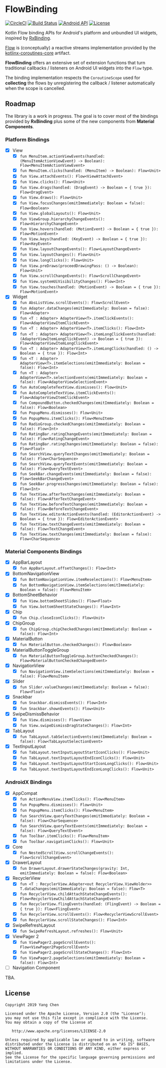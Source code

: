 # FlowBinding

[![CircleCI](https://circleci.com/gh/ReactiveCircus/FlowBinding.svg?style=svg)](https://circleci.com/gh/ReactiveCircus/FlowBinding) [![Build Status](https://app.bitrise.io/app/6ff0212a079f16f3/status.svg?token=dtE8nQVs12zS4l61-fJfFw&branch=master)](https://app.bitrise.io/app/6ff0212a079f16f3) [![Android API](https://img.shields.io/badge/API-21%2B-blue.svg?label=API&maxAge=300)](https://www.android.com/history/) [![License](https://img.shields.io/badge/License-Apache%202.0-blue.svg)](https://opensource.org/licenses/Apache-2.0)

Kotlin Flow binding APIs for Android's platform and unbundled UI widgets, inspired by [RxBinding][rxbinding].

[Flow][flow] is (conceptually) a reactive streams implementation provided by the [kotlinx-coroutines-core][kotlinx-coroutines] artifact.

**FlowBinding** offers an extensive set of extension functions that turn traditional callbacks / listeners on Android UI widgets into the `Flow` type.

The binding implementation respects the `CoroutineScope` used for **collecting** the flows by unregistering the callback / listener automatically when the scope is cancelled.

## Roadmap

The library is a work in progress. The goal is to cover most of the bindings provided by **RxBinding** plus some of the new components from **Material Components**.

### Platform Bindings

- [x] View
    - [x] `fun MenuItem.actionViewEvents(handled: (MenuItemActionViewEvent) -> Boolean): Flow<MenuItemActionViewEvent>`
    - [x] `fun MenuItem.clicks(handled: (MenuItem) -> Boolean): Flow<Unit>`
    - [x] `fun View.attachEvents(): Flow<ViewAttachEvent>`
    - [x] `fun View.clicks(): Flow<Unit>`
    - [x] `fun View.drags(handled: (DragEvent) -> Boolean = { true }): Flow<DragEvent>`
    - [x] `fun View.draws(): Flow<Unit>`
    - [x] `fun View.focusChanges(emitImmediately: Boolean = false): Flow<Boolean>`
    - [x] `fun View.globalLayouts(): Flow<Unit>`
    - [x] `fun ViewGroup.hierarchyChangeEvents(): Flow<HierarchyChangeEvent>`
    - [x] `fun View.hovers(handled: (MotionEvent) -> Boolean = { true }): Flow<MotionEvent>`
    - [x] `fun View.keys(handled: (KeyEvent) -> Boolean = { true }): Flow<KeyEvent>`
    - [x] `fun View.layoutChangeEvents(): Flow<LayoutChangeEvent>`
    - [x] `fun View.layoutChanges(): Flow<Unit>`
    - [x] `fun View.longClicks(): Flow<Unit>`
    - [x] `fun View.preDraws(proceedDrawingPass: () -> Boolean): Flow<Unit>`
    - [x] `fun View.scrollChangeEvents(): Flow<ScrollChangeEvent>`
    - [x] `fun View.systemUiVisibilityChanges(): Flow<Int>`
    - [x] `fun View.touches(handled: (MotionEvent) -> Boolean = { true }): Flow<MotionEvent>`
- [x] Widget
    - [x] `fun AbsListView.scrollEvents(): Flow<ScrollEvent>`
    - [x] `fun Adapter.dataChanges(emitImmediately: Boolean = false): Flow<Adapter>`
    - [x] `fun <T : Adapter> AdapterView<T>.itemClickEvents(): Flow<AdapterViewItemClickEvent>`
    - [x] `fun <T : Adapter> AdapterView<T>.itemClicks(): Flow<Int>`
    - [x] `fun <T : Adapter> AdapterView<T>.itemLongClickEvents(handled: (AdapterViewItemLongClickEvent) -> Boolean = { true }): Flow<AdapterViewItemLongClickEvent>`
    - [x] `fun <T : Adapter> AdapterView<T>.itemLongClicks(handled: () -> Boolean = { true }): Flow<Int>`
    - [x] `fun <T : Adapter> AdapterView<T>.itemSelections(emitImmediately: Boolean = false): Flow<Int>`
    - [x] `fun <T : Adapter> AdapterView<T>.selectionEvents(emitImmediately: Boolean = false): Flow<AdapterViewSelectionEvent>`
    - [x] `fun AutoCompleteTextView.dismisses(): Flow<Unit>`
    - [x] `fun AutoCompleteTextView.itemClickEvents(): Flow<AdapterViewItemClickEvent>`
    - [x] `fun CompoundButton.checkedChanges(emitImmediately: Boolean = false): Flow<Boolean>`
    - [x] `fun PopupMenu.dismisses(): Flow<Unit>`
    - [x] `fun PopupMenu.itemClicks(): Flow<MenuItem>`
    - [x] `fun RadioGroup.checkedChanges(emitImmediately: Boolean = false): Flow<Int>`
    - [x] `fun RatingBar.ratingChangeEvents(emitImmediately: Boolean = false): Flow<RatingChangeEvent>`
    - [x] `fun RatingBar.ratingChanges(emitImmediately: Boolean = false): Flow<Float>`
    - [x] `fun SearchView.queryTextChanges(emitImmediately: Boolean = false): Flow<CharSequence>`
    - [x] `fun SearchView.queryTextEvents(emitImmediately: Boolean = false): Flow<QueryTextEvent>`
    - [x] `fun SeekBar.changeEvents(emitImmediately: Boolean = false): Flow<SeekBarChangeEvent>`
    - [x] `fun SeekBar.progressChanges(emitImmediately: Boolean = false): Flow<Int>`
    - [x] `fun TextView.afterTextChanges(emitImmediately: Boolean = false): Flow<AfterTextChangeEvent>`
    - [x] `fun TextView.beforeTextChanges(emitImmediately: Boolean = false): Flow<BeforeTextChangeEvent>`
    - [x] `fun TextView.editorActionEvents(handled: (EditorActionEvent) -> Boolean = { true }): Flow<EditorActionEvent>`
    - [x] `fun TextView.textChangeEvents(emitImmediately: Boolean = false): Flow<TextChangeEvent>`
    - [x] `fun TextView.textChanges(emitImmediately: Boolean = false): Flow<CharSequence>`

### Material Components Bindings

- [x] AppBarLayout
    - [x] `fun AppBarLayout.offsetChanges(): Flow<Int>`
- [x] BottomNavigationView
    - [x] `fun BottomNavigationView.itemReselections(): Flow<MenuItem>`
    - [x] `fun BottomNavigationView.itemSelections(emitImmediately: Boolean = false): Flow<MenuItem>`
- [x] BottomSheetBehavior
    - [x] `fun View.bottomSheetSlides(): Flow<Float>`
    - [x] `fun View.bottomSheetStateChanges(): Flow<Int>`
- [x] Chip
    - [x] `fun Chip.closeIconClicks(): Flow<Unit>`
- [x] ChipGroup
    - [x] `fun ChipGroup.chipCheckedChanges(emitImmediately: Boolean = false): Flow<Int>`
- [x] MaterialButton
    - [x] `fun MaterialButton.checkedChanges(): Flow<Boolean>`
- [x] MaterialButtonToggleGroup
    - [x] `fun MaterialButtonToggleGroup.buttonCheckedChanges(): Flow<MaterialButtonCheckedChangedEvent>`
- [x] NavigationView
    - [x] `fun NavigationView.itemSelections(emitImmediately: Boolean = false): Flow<MenuItem>`
- [x] Slider
    - [x] `fun Slider.valueChanges(emitImmediately: Boolean = false): Flow<Float>`
- [x] Snackbar
    - [x] `fun Snackbar.dismissEvents(): Flow<Int>`
    - [x] `fun Snackbar.shownEvents(): Flow<Unit>`
- [x] SwipeDismissBehavior
    - [x] `fun View.dismisses(): Flow<View>`
    - [x] `fun View.swipeDismissDragStateChanges(): Flow<Int>`
- [x] TabLayout
    - [x] `fun TabLayout.tabSelectionEvents(emitImmediately: Boolean = false): Flow<TabLayoutSelectionEvent>`
- [x] TextInputLayout
    - [x] `fun TabLayout.textInputLayoutStartIconClicks(): Flow<Unit>`
    - [x] `fun TabLayout.textInputLayoutEndIconClicks(): Flow<Unit>`
    - [x] `fun TabLayout.textInputLayoutStartIconLongClicks(): Flow<Unit>`
    - [x] `fun TabLayout.textInputLayoutEndIconLongClicks(): Flow<Unit>`

### AndroidX Bindings

- [x] AppCompat
    - [x] `fun ActionMenuView.itemClicks(): Flow<MenuItem>`
    - [x] `fun PopupMenu.dismisses(): Flow<Unit>`
    - [x] `fun PopupMenu.itemClicks(): Flow<MenuItem>`
    - [x] `fun SearchView.queryTextChanges(emitImmediately: Boolean = false): Flow<CharSequence>`
    - [x] `fun SearchView.queryTextEvents(emitImmediately: Boolean = false): Flow<QueryTextEvent>`
    - [x] `fun Toolbar.itemClicks(): Flow<MenuItem>`
    - [x] `fun Toolbar.navigationClicks(): Flow<Unit>`

- [x] Core
    - [x] `fun NestedScrollView.scrollChangeEvents(): Flow<ScrollChangeEvent>`

- [x] DrawerLayout
    - [x] `fun DrawerLayout.drawerStateChanges(gravity: Int, emitImmediately: Boolean = false): Flow<Boolean>`

- [x] RecyclerView
    - [x] `fun <T : RecyclerView.Adapter<out RecyclerView.ViewHolder>> T.dataChanges(emitImmediately: Boolean = false): Flow<T>`
    - [x] `fun RecyclerView.childAttachStateChangeEvents(): Flow<RecyclerViewChildAttachStateChangeEvent>`
    - [x] `fun RecyclerView.flingEvents(handled: (FlingEvent) -> Boolean = { true }): Flow<FlingEvent>`
    - [x] `fun RecyclerView.scrollEvents(): Flow<RecyclerViewScrollEvent>`
    - [x] `fun RecyclerView.scrollStateChanges(): Flow<Int>`

- [x] SwipeRefreshLayout
    - [x] `fun SwipeRefreshLayout.refreshes(): Flow<Unit>`

- [x] ViewPager 2
    - [x] `fun ViewPager2.pageScrollEvents(): Flow<ViewPager2PageScrollEvent>`
    - [x] `fun ViewPager2.pageScrollStateChanges(): Flow<Int>`
    - [x] `fun ViewPager2.pageSelections(emitImmediately: Boolean = false): Flow<Int>`

- [ ] Navigation Component

TBA.

## License

```
Copyright 2019 Yang Chen

Licensed under the Apache License, Version 2.0 (the "License");
you may not use this file except in compliance with the License.
You may obtain a copy of the License at

   http://www.apache.org/licenses/LICENSE-2.0

Unless required by applicable law or agreed to in writing, software
distributed under the License is distributed on an "AS IS" BASIS,
WITHOUT WARRANTIES OR CONDITIONS OF ANY KIND, either express or implied.
See the License for the specific language governing permissions and
limitations under the License.
```

[maven-central]: https://search.maven.org/search?q=g:io.github.reactivecircus.flowbinding
[snap]: https://oss.sonatype.org/content/repositories/snapshots/
[rxbinding]: https://github.com/JakeWharton/RxBinding
[flow]: https://kotlin.github.io/kotlinx.coroutines/kotlinx-coroutines-core/kotlinx.coroutines.flow/-flow/
[kotlinx-coroutines]: https://github.com/Kotlin/kotlinx.coroutines
